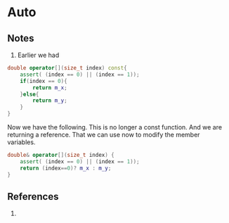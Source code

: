 # Auto

## Notes
1. Earlier we had
```cpp
double operator[](size_t index) const{
    assert( (index == 0) || (index == 1));
    if(index == 0){
        return m_x;
    }else{
        return m_y;
    }
}
```
Now we have the following. This is no longer a const function. And we are returning a reference. That we can use now to modify the member variables.

```cpp
double& operator[](size_t index) {
    assert( (index == 0) || (index == 1));
    return (index==0)? m_x : m_y;
}
```

## References

1. 

